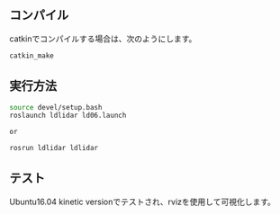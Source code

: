 ## コンパイル

catkinでコンパイルする場合は、次のようにします。

```sh
catkin_make

```



## 実行方法

```sh
source devel/setup.bash
roslaunch ldlidar ld06.launch 

or

rosrun ldlidar ldlidar 
```



## テスト

Ubuntu16.04 kinetic versionでテストされ、rvizを使用して可視化します。
